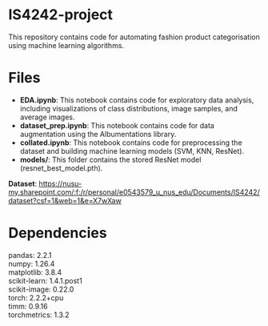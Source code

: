 # IS4242-project

This repository contains code for automating fashion product categorisation using machine learning algorithms.

<h1>Files</h1>
<ul>
  <li><b>EDA.ipynb</b>: This notebook contains code for exploratory data analysis, including visualizations of class distributions, image samples, and average images.</li>
  <li><b>dataset_prep.ipynb</b>: This notebook contains code for data augmentation using the Albumentations library.</li>
  <li><b>collated.ipynb</b>: This notebook contains code for preprocessing the dataset and building machine learning models (SVM, KNN, ResNet).</li>
  <li><b>models/</b>: This folder contains the stored ResNet model (resnet_best_model.pth).</li>
</ul>

<b>Dataset</b>: https://nusu-my.sharepoint.com/:f:/r/personal/e0543579_u_nus_edu/Documents/IS4242/dataset?csf=1&web=1&e=X7wXaw

<h1>Dependencies</h1>
pandas: 2.2.1<br>
numpy: 1.26.4<br>
matplotlib: 3.8.4<br>
scikit-learn: 1.4.1.post1<br>
scikit-image: 0.22.0<br>
torch: 2.2.2+cpu<br>
timm: 0.9.16<br>
torchmetrics: 1.3.2<br>
